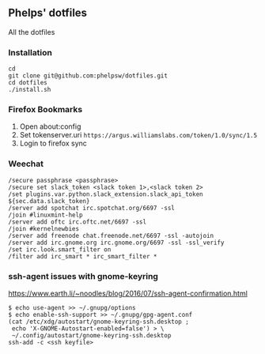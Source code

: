 ## Phelps' dotfiles

All the dotfiles

### Installation
```
cd
git clone git@github.com:phelpsw/dotfiles.git
cd dotfiles
./install.sh
```

### Firefox Bookmarks
1. Open about:config
1. Set tokenserver.uri ```https://argus.williamslabs.com/token/1.0/sync/1.5```
1. Login to firefox sync

### Weechat
```
/secure passphrase <passphrase>
/secure set slack_token <slack token 1>,<slack token 2>
/set plugins.var.python.slack_extension.slack_api_token ${sec.data.slack_token}
/server add spotchat irc.spotchat.org/6697 -ssl
/join #linuxmint-help
/server add oftc irc.oftc.net/6697 -ssl
/join #kernelnewbies
/server add freenode chat.freenode.net/6697 -ssl -autojoin
/server add irc.gnome.org irc.gnome.org/6697 -ssl -ssl_verify
/set irc.look.smart_filter on
/filter add irc_smart * irc_smart_filter *
```

### ssh-agent issues with gnome-keyring
https://www.earth.li/~noodles/blog/2016/07/ssh-agent-confirmation.html
```
$ echo use-agent >> ~/.gnupg/options
$ echo enable-ssh-support >> ~/.gnupg/gpg-agent.conf
(cat /etc/xdg/autostart/gnome-keyring-ssh.desktop ;
 echo 'X-GNOME-Autostart-enabled=false') > \
 ~/.config/autostart/gnome-keyring-ssh.desktop
ssh-add -c <ssh keyfile>
```

